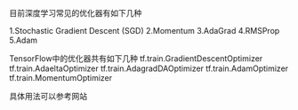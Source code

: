 目前深度学习常见的优化器有如下几种

1.Stochastic Gradient Descent (SGD)
2.Momentum
3.AdaGrad
4.RMSProp
5.Adam

TensorFlow中的优化器共有如下几种
tf.train.GradientDescentOptimizer
tf.train.AdaeltaOptimizer
tf.train.AdagradDAOptimizer
tf.train.AdamOptimizer
tf.train.MomentumOptimizer

具体用法可以参考网站
